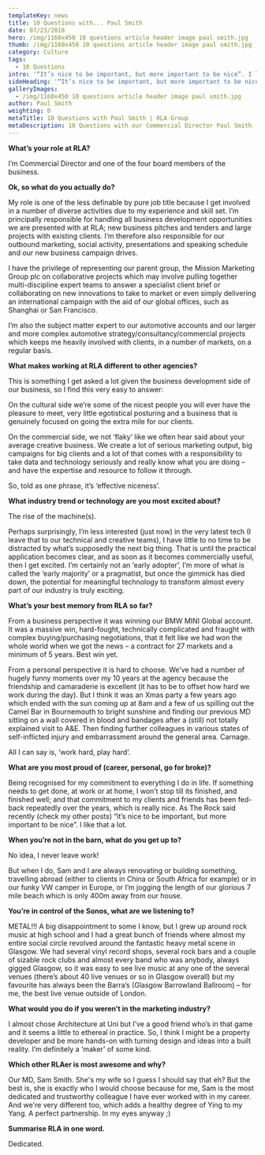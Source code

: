 ```yaml
---
templateKey: news
title: 10 Questions with... Paul Smith
date: 07/23/2018
hero: /img/1160x450 10 questions article header image paul smith.jpg
thumb: /img/1160x450 10 questions article header image paul smith.jpg
category: Culture
tags:
  - 10 Questions
intro: '“It’s nice to be important, but more important to be nice”. I like that a lot.'
sideHeading: '“It’s nice to be important, but more important to be nice”. I like that a lot.'
galleryImages:
  - /img/1160x450 10 questions article header image paul smith.jpg
author: Paul Smith
weighting: 0
metaTitle: 10 Questions with Paul Smith | RLA Group
metaDescription: 10 Questions with our Commercial Director Paul Smith
---
```


**What’s your role at RLA?**

I’m Commercial Director and one of the four board members of the business.

**Ok, so what do you actually do?**

My role is one of the less definable by pure job title because I get involved in a number of diverse activities due to my experience and skill set. I’m principally responsible for handling all business development opportunities we are presented with at RLA; new business pitches and tenders and large projects with existing clients. I’m therefore also responsible for our outbound marketing, social activity, presentations and speaking schedule and our new business campaign drives.

I have the privilege of representing our parent group, the Mission Marketing Group plc on collaborative projects which may involve pulling together multi-discipline expert teams to answer a specialist client brief or collaborating on new innovations to take to market or even simply delivering an international campaign with the aid of our global offices, such as Shanghai or San Francisco.

I’m also the subject matter expert to our automotive accounts and our larger and more complex automotive strategy/consultancy/commercial projects which keeps me heavily involved with clients, in a number of markets, on a regular basis.

**What makes working at RLA different to other agencies?**

This is something I get asked a lot given the business development side of our business, so I find this very easy to answer:

On the cultural side we’re some of the nicest people you will ever have the pleasure to meet, very little egotistical posturing and a business that is genuinely focused on going the extra mile for our clients.

On the commercial side, we not ‘flaky’ like we often hear said about your average creative business. We create a lot of serious marketing output, big campaigns for big clients and a lot of that comes with a responsibility to take data and technology seriously and really know what you are doing – and have the expertise and resource to follow it through.

So, told as one phrase, it’s ‘effective niceness’.

**What industry trend or technology are you most excited about?**

The rise of the machine(s).

Perhaps surprisingly, I’m less interested (just now) in the very latest tech (I leave that to our technical and creative teams), I have little to no time to be distracted by what’s supposedly the next big thing. That is until the practical application becomes clear, and as soon as it becomes commercially useful, then I get excited. I’m certainly not an ‘early adopter’, I’m more of what is called the ‘early majority’ or a pragmatist, but once the gimmick has died down, the potential for meaningful technology to transform almost every part of our industry is truly exciting.

**What’s your best memory from RLA so far?**

From a business perspective it was winning our BMW MINI Global account. It was a massive win, hard-fought, technically complicated and fraught with complex buying/purchasing negotiations, that it felt like we had won the whole world when we got the news – a contract for 27 markets and a minimum of 5 years. Best win yet.

From a personal perspective it is hard to choose. We’ve had a number of hugely funny moments over my 10 years at the agency because the friendship and camaraderie is excellent (it has to be to offset how hard we work during the day). But I think it was an Xmas party a few years ago which ended with the sun coming up at 8am and a few of us spilling out the Camel Bar in Bournemouth to bright sunshine and finding our previous MD sitting on a wall covered in blood and bandages after a (still) not totally explained visit to A&E. Then finding further colleagues in various states of self-inflicted injury and embarrassment around the general area. Carnage.

All I can say is, ‘work hard, play hard’.

**What are you most proud of (career, personal, go for broke)?**

Being recognised for my commitment to everything I do in life. If something needs to get done, at work or at home, I won’t stop till its finished, and finished well; and that commitment to my clients and friends has been fed-back repeatedly over the years, which is really nice. As The Rock said recently (check my other posts) “it’s nice to be important, but more important to be nice”. I like that a lot.

**When you’re not in the barn, what do you get up to?**

No idea, I never leave work!

But when I do, Sam and I are always renovating or building something, travelling abroad (either to clients in China or South Africa for example) or in our funky VW camper in Europe, or I’m jogging the length of our glorious 7 mile beach which is only 400m away from our house.

**You’re in control of the Sonos, what are we listening to?**

METAL!!! A big disappointment to some I know, but I grew up around rock music at high school and I had a great bunch of friends where almost my entire social circle revolved around the fantastic heavy metal scene in Glasgow. We had several vinyl record shops, several rock bars and a couple of sizable rock clubs and almost every band who was anybody, always gigged Glasgow, so it was easy to see live music at any one of the several venues (there’s about 40 live venues or so in Glasgow overall) but my favourite has always been the Barra’s (Glasgow Barrowland Ballroom) – for me, the best live venue outside of London.

**What would you do if you weren’t in the marketing industry?**

I almost chose Architecture at Uni but I’ve a good friend who’s in that game and it seems a little to ethereal in practice. So, I think I might be a property developer and be more hands-on with turning design and ideas into a built reality. I’m definitely a ‘maker’ of some kind.

**Which other RLAer is most awesome and why?**

Our MD, Sam Smith. She's my wife so I guess I should say that eh? But the best is, she is exactly who I would choose because for me, Sam is the most dedicated and trustworthy colleague I have ever worked with in my career. And we're very different too, which adds a healthy degree of Ying to my Yang. A perfect partnership. In my eyes anyway ;)

**Summarise RLA in one word.**

Dedicated.
